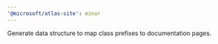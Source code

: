 ```yaml
---
'@microsoft/atlas-site': minor
---
```


Generate data structure to map class prefixes to documentation pages.
